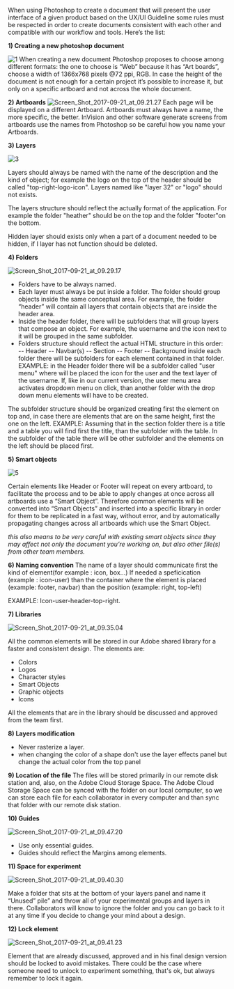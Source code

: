 When using Photoshop to create a document that will present the user interface of a given  product based on the UX/UI Guideline some rules must be respected in order to create documents consistent with each other and compatible with our workflow and tools. Here’s the list:

**1) Creating a new photoshop document**

![1](/uploads/9f541badea61da5914fc09391a9f710a/1.png)
When creating a new document Photoshop proposes to choose among different formats: 
the one to choose is “Web” because it has “Art boards”,  choose a width of 1366x768 pixels @72 ppi, RGB.
In case the height of the document is not enough for a certain project it’s possible to increase it, but only on a specific artboard and not across the whole document.

**2) Artboards**
![Screen_Shot_2017-09-21_at_09.21.27](/uploads/a2d7e8785eb32135f930ac7b92cfbcaf/Screen_Shot_2017-09-21_at_09.21.27.png)
Each page will be displayed on a different Artboard. 
Artboards must always have a name, the more specific, the better. InVision and other software generate screens from artboards use the names from Photoshop so be careful how you name your Artboards.

**3) Layers**







![3](/uploads/34fee7a1abde5aef36f62362aa820a82/3.png)





Layers should always be named with the name of the description and the kind of object;
for example the logo on the top of the header should be called "top-right-logo-icon". 
Layers named like "layer 32" or "logo" should not exists.

The layers structure should reflect the actually format of the application.
For example the folder "heather" should be on the top and the folder "footer"on the bottom.

Hidden layer should exists only when a part of a document needed to be hidden, if I layer has not function should be deleted.



**4) Folders**






![Screen_Shot_2017-09-21_at_09.29.17](/uploads/38ebac9a520c83ecc1c1b1889fd73aff/Screen_Shot_2017-09-21_at_09.29.17.png)





- Folders have to be always named.
- Each layer must always be put inside a folder. The folder should group objects inside the same conceptual area. For example, the folder “header” will contain all layers that contain objects that are inside the header area. 
- Inside the header folder, there will be subfolders that will group layers that compose an object. For example, the username and the icon next to it will be grouped in the same subfolder.
- Folders structure should reflect the actual HTML structure in this order:
-- Header
-- Navbar(s)
-- Section
-- Footer
-- Background
inside each folder there will be subfolders for each element contained in that folder.
EXAMPLE:
in the Header folder there will be a subfolder called "user menu" where will be placed the icon for the user and the text layer of the username. If, like in our current version, the user menu area activates dropdown menu on click, than another folder with the drop down menu elements will have to be created.

The subfolder structure should be organized creating first the element on top and, in case there are elements that are on the same height, first the one on the left.
EXAMPLE:
Assuming that in the section folder there is a title and a table you will find first the title, than the subfolder with the table. In the subfolder of the table there will be other subfolder and the elements on the left should be placed first. 


**5) Smart objects**





![5](/uploads/0665d33acb1be19aa029dcfc15e9eba2/5.png)





Certain elements like Header or Footer will repeat on every artboard, to facilitate the process and to be able to apply changes at once across all artboards use a “Smart Object”.
Therefore common elements will be converted into “Smart Objects” and inserted into a specific library in order for them to be replicated in a fast way, without error, and by automatically propagating changes across all artboards which use the Smart Object.

*this also means to be very careful with existing smart objects since they may affect not only the document you’re working on, but also other file(s) from other team members.*

**6) Naming convention**
The name of a layer should communicate first the kind of element(for example : icon, box...)
If needed a speficication (example : icon-user)
than the container where the element is placed (example: footer, navbar)
than the position (example: right, top-left)

EXAMPLE: Icon-user-header-top-right.


**7) Libraries**





![Screen_Shot_2017-09-21_at_09.35.04](/uploads/df272820971acbe1eb4334436fc03c5c/Screen_Shot_2017-09-21_at_09.35.04.png)





All the common elements will be stored in our Adobe shared library for a faster and consistent design. 
The elements are:
- Colors
- Logos
- Character styles
- Smart Objects
- Graphic objects
- Icons

All the elements that are in the library should be discussed and approved from the team first.

**8) Layers modification**

- Never rasterize a layer.
- when changing the color of a shape don't use the layer effects panel but change the actual color from the top panel

**9) Location of the file**
The files will be stored primarily in our remote disk station and, also, on the Adobe Cloud Storage Space. The Adobe Cloud Storage Space can be synced with the folder on our local computer, so we can store each file for each collaborator in every computer and than sync that folder with our remote disk station.


**10) Guides**




![Screen_Shot_2017-09-21_at_09.47.20](/uploads/8e9a53cd1f37371f3e0c31c7ed05558f/Screen_Shot_2017-09-21_at_09.47.20.png)






- Use only essential guides.
- Guides should reflect the Margins among elements.

**11) Space for experiment**





![Screen_Shot_2017-09-21_at_09.40.30](/uploads/b25f01508eec57ba74e0798a5f4946bd/Screen_Shot_2017-09-21_at_09.40.30.png)





Make a folder that sits at the bottom of your layers panel and name it “Unused” pile” and throw all of your experimental groups and layers in there. Collaborators will know to ignore the folder and you can go back to it at any time if you decide to change your mind about a design.

**12) Lock element**





![Screen_Shot_2017-09-21_at_09.41.23](/uploads/a12083d01838ef0164b6d16ea3b53bf9/Screen_Shot_2017-09-21_at_09.41.23.png)





Element that are already discussed, approved and in his final design version should be locked to avoid mistakes. There could be the case where someone need to unlock to experiment something, that's ok, but always remember to lock it again.